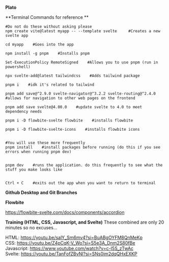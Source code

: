 **Plato**

**Terminal Commands for reference **

```
#Do not do these without asking please
npm create vite@latest myapp -- --template svelte     #Creates a new svelte app

cd myapp    #Goes into the app

npm install -g pnpm    #Installs pnpm

Set-ExecutionPolicy RemoteSigned    #Allows you to use pnpm (run in powershell)

npx svelte-add@latest tailwindcss    #Adds tailwind package

pnpm i    #idk it's related to tailwind

pnpm add save@^2.9.0 svelte-navigator@^3.2.2 svelte-routing@^2.4.0    #allows for navigation to other web pages on the frontend

pnpm add save svelte@4.00.0    #update svelte to 4.0 to meet dependency needs

pnpm i -D flowbite-svelte flowbite    #installs flowbite

pnpm i -D flowbite-svelte-icons    #installs flowbite icons


#You will use these more frequently
pnpm install    #install packages before running (do this if you see errors when running pnpm dev)


pnpm dev    #runs the application. do this frequently to see what the stuff you make looks like


Ctrl + C    #exits out the app when you want to return to terminal
```


**Github Desktop and Git Branches**


**Flowbite**

https://flowbite-svelte.com/docs/components/accordion


**Training (HTML, CSS, Javascript, and Svelte)**
These combined are only 20 minutes so no excuses...


HTML: https://youtu.be/salY_Sm6mv4?si=BuABgOYFM8QnMeKp <br />
CSS: https://youtu.be/Z4pCqK-V_Wo?si=S5e3A_Dnm2S80fBe <br />
Javascript: https://www.youtube.com/watch?v=c-I5S_zTwAc <br />
Svelte: https://youtu.be/TanFofZBvNI?si=SNs0im2dqQHxEXKP 

